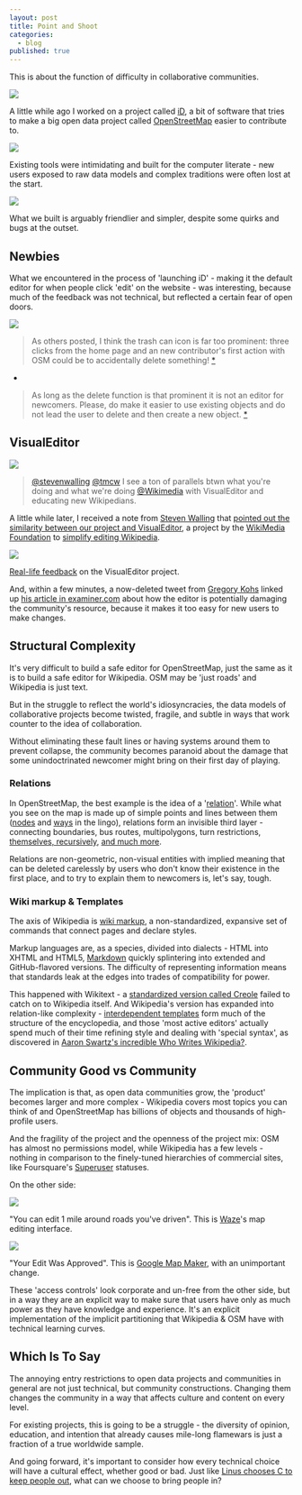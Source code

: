 ```yaml
---
layout: post
title: Point and Shoot
categories:
  - blog
published: true
---
```


This is about the function of difficulty in collaborative communities.

![](http://farm4.staticflickr.com/3830/10290614074_4263d6cbde_b.jpg)

A little while ago I worked on a project called [iD](http://ideditor.com/),
a bit of software that tries to make a big open data project called
[OpenStreetMap](http://www.openstreetmap.org/) easier to contribute to.

<img src='http://farm3.staticflickr.com/2850/9630393054_087048b37f_b.jpg' class='white-on-white' />

Existing tools were intimidating and built for the computer literate - new users
exposed to raw data models and complex traditions were often lost at the start.

<img src='http://farm8.staticflickr.com/7443/9627187431_8992b8d781_b.jpg' class='white-on-white' />

What we built is arguably friendlier and simpler, despite some quirks and bugs
at the outset.

## Newbies

What we encountered in the process of 'launching iD' - making it the default
editor for when people click 'edit' on the website - was interesting, because
much of the feedback was not technical, but reflected a certain fear of open
doors.

![](http://farm6.staticflickr.com/5442/10279093184_e49ca59e1b_b.jpg)

> As others posted, I think the trash can icon is far too prominent: three
clicks from the home page and an new contributor's first action with OSM
could be to accidentally delete something! [*](http://lists.openstreetmap.org/pipermail/talk/2013-August/067872.html)

-

> As long as the delete function is that prominent it is not an editor for
newcomers. Please, do make it easier to use existing objects and do not
lead the user to delete and then create a new object. [*](https://lists.openstreetmap.org/pipermail/talk/2013-August/067854.html)

## VisualEditor

<img src='http://farm3.staticflickr.com/2858/10279271506_5d4e4e2a2c_c.jpg' class='white-on-white' />

> [@stevenwalling](https://twitter.com/StevenWalling) [@tmcw](https://twitter.com/tmcw)
  I see a ton of parallels btwn what you're doing and what we're doing [@Wikimedia](https://twitter.com/Wikimedia) with VisualEditor and educating new Wikipedians.

A little while later, I received a note from
[Steven Walling](http://bit.ly/15Trivv) that [pointed out the similarity between
our project and VisualEditor](https://twitter.com/StevenWalling/status/356875662964953088),
a project by the [WikiMedia Foundation](http://wikimediafoundation.org/wiki/Home)
to [simplify editing Wikipedia](http://www.mediawiki.org/wiki/VisualEditor).

<img src='http://farm6.staticflickr.com/5464/9666530668_26fbd1d4cc_b.jpg' class='white-on-white' />

[Real-life feedback](https://en.wikipedia.org/wiki/Wikipedia:VisualEditor/Feedback#Good_for_vandalism) on the VisualEditor project.

And, within a few minutes, a now-deleted tweet from [Gregory Kohs](http://www.mywikibiz.com/Directory:Gregory_J._Kohs)
linked up [his article in examiner.com](http://www.examiner.com/article/wikipedia-s-new-editing-software-gets-failing-grade)
about how the editor is potentially damaging the community's
resource, because it makes it too easy for new users to make changes.

## Structural Complexity

It's very difficult to build a safe editor for OpenStreetMap,
just the same as it is to build a safe editor for Wikipedia. OSM
may be 'just roads' and Wikipedia is just text.

But in the struggle to reflect the world's idiosyncracies, the data models
of collaborative projects become twisted, fragile, and subtle in ways that
work counter to the idea of collaboration.

Without eliminating these fault lines or having systems around them to prevent
collapse, the community becomes paranoid about the damage that some unindoctrinated
newcomer might bring on their first day of playing.

### Relations

In OpenStreetMap, the best example is the idea of a '[relation](http://wiki.openstreetmap.org/wiki/Relation)'. While what
you see on the map is made up of simple points and lines between them
([nodes](http://wiki.openstreetmap.org/wiki/Node) and [ways](http://wiki.openstreetmap.org/wiki/Ways) in the lingo),
relations form an invisible third layer - connecting boundaries, bus routes,
multipolygons, turn restrictions, [themselves, recursively](http://wiki.openstreetmap.org/wiki/Super-Relation),
[and much more](http://wiki.openstreetmap.org/wiki/Types_of_relation).

Relations are non-geometric, non-visual entities with implied meaning
that can be deleted carelessly by users who don't know their existence in the
first place, and to try to explain them to newcomers is, let's say, tough.

### Wiki markup & Templates

The axis of Wikipedia is [wiki markup](https://en.wikipedia.org/wiki/Help:Wiki_markup),
a non-standardized, expansive set of commands that connect pages and declare
styles.

Markup languages are, as a species, divided into dialects - HTML into XHTML and
HTML5, [Markdown](http://daringfireball.net/projects/markdown/) quickly
splintering into extended and GitHub-flavored versions. The difficulty
of representing information means that standards leak at the edges into trades
of compatibility for power.

This happened with Wikitext - a [standardized version called Creole](http://bit.ly/17By6wk)
failed to catch on to Wikipedia itself. And Wikipedia's version has expanded
into relation-like complexity - [interdependent templates](https://en.wikipedia.org/wiki/Help:Template)
form much of the structure of the encyclopedia, and those 'most active editors'
actually spend much of their time refining style and dealing with 'special syntax',
as discovered in [Aaron Swartz's incredible Who Writes Wikipedia?](http://www.aaronsw.com/weblog/whowriteswikipedia).

## Community Good vs Community

The implication is that, as open data communities grow, the 'product' becomes
larger and more complex - Wikipedia covers most topics you can think of and
OpenStreetMap has billions of objects and thousands of high-profile users.

And the fragility of the project and the openness of the project mix: OSM
has almost no permissions model, while Wikipedia has a few levels - nothing
in comparison to the finely-tuned hierarchies of commercial sites, like
Foursquare's [Superuser](https://en.wikipedia.org/wiki/Foursquare#Superuser_status) statuses.

On the other side:

<img src='http://farm6.staticflickr.com/5329/9627077599_7d794680b8_b.jpg' class='white-on-white' />

"You can edit 1 mile around roads you've driven". This is [Waze](http://www.waze.com/)'s
map editing interface.

<img src='http://farm4.staticflickr.com/3763/9627110615_e6c41e3807_b.jpg' class='white-on-white' />

"Your Edit Was Approved". This is [Google Map Maker](http://www.google.com/mapmaker),
with an unimportant change.

These 'access controls' look corporate and un-free from the other side, but
in a way they are an explicit way to make sure that users have only as much
power as they have knowledge and experience. It's an explicit implementation
of the implicit partitioning that Wikipedia & OSM have with technical learning
curves.

## Which Is To Say

The annoying entry restrictions to open data projects and communities in general
are not just technical, but community constructions. Changing them changes
the community in a way that affects culture and content on every level.

For existing projects, this is going to be a struggle - the diversity of opinion,
education, and intention that already causes mile-long flamewars is
just a fraction of a true worldwide sample.

And going forward, it's important to consider how every technical choice
will have a cultural effect, whether good or bad. Just like
[Linus chooses C to keep people out](http://harmful.cat-v.org/software/c++/linus),
what can we choose to bring people in?
